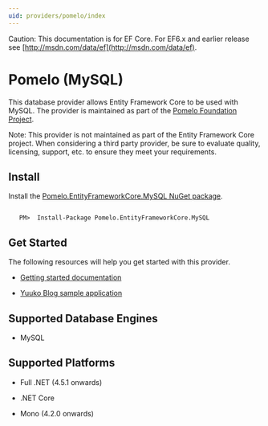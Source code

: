 ```yaml
---
uid: providers/pomelo/index
---
```

Caution: This documentation is for EF Core. For EF6.x and earlier release see [http://msdn.com/data/ef](http://msdn.com/data/ef).

  # Pomelo (MySQL)

This database provider allows Entity Framework Core to be used with MySQL. The provider is maintained as part of the [Pomelo Foundation Project](https://github.com/PomeloFoundation/Pomelo.EntityFrameworkCore.MySql).

Note: This provider is not maintained as part of the Entity Framework Core project. When considering a third party provider, be sure to evaluate quality, licensing, support, etc. to ensure they meet your requirements.

  ## Install

Install the [Pomelo.EntityFrameworkCore.MySQL NuGet package](https://www.nuget.org/packages/Pomelo.EntityFrameworkCore.MySQL).

<!-- literal_block {"ids": [], "classes": [], "xml:space": "preserve", "backrefs": [], "linenos": false, "dupnames": [], "language": "text", "highlight_args": {}, "names": []} -->

````text

   PM>  Install-Package Pomelo.EntityFrameworkCore.MySQL
   ````

  ## Get Started

The following resources will help you get started with this provider.
   * [Getting started documentation](https://github.com/PomeloFoundation/Pomelo.EntityFrameworkCore.MySql/blob/master/README.md#getting-started)

   * [Yuuko Blog sample application](https://github.com/Kagamine/YuukoBlog-NETCore-MySql)

  ## Supported Database Engines

   * MySQL

  ## Supported Platforms

   * Full .NET (4.5.1 onwards)

   * .NET Core

   * Mono (4.2.0 onwards)
